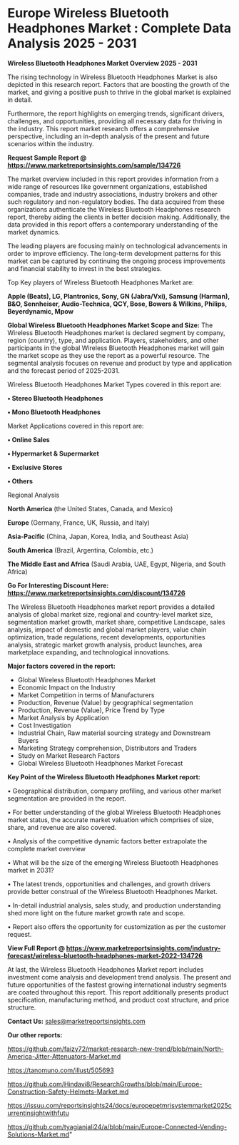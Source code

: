  # Europe Wireless Bluetooth Headphones Market : Complete Data Analysis 2025 - 2031

<Strong> Wireless Bluetooth Headphones Market Overview 2025 - 2031</strong>

The rising technology in Wireless Bluetooth Headphones Market is also depicted in this research report. Factors that are boosting the growth of the market, and giving a positive push to thrive in the global market is explained in detail.

Furthermore, the report highlights on emerging trends, significant drivers, challenges, and opportunities, providing all necessary data for thriving in the industry. This report market research offers a comprehensive perspective, including an in-depth analysis of the present and future scenarios within the industry.

<strong>Request Sample Report @ <a href=https://www.marketreportsinsights.com/sample/134726>https://www.marketreportsinsights.com/sample/134726</a></strong>

The market overview included in this report provides information from a wide range of resources like government organizations, established companies, trade and industry associations, industry brokers and other such regulatory and non-regulatory bodies. The data acquired from these organizations authenticate the Wireless Bluetooth Headphones research report, thereby aiding the clients in better decision making. Additionally, the data provided in this report offers a contemporary understanding of the market dynamics.

The leading players are focusing mainly on technological advancements in order to improve efficiency. The long-term development patterns for this market can be captured by continuing the ongoing process improvements and financial stability to invest in the best strategies.

Top Key players of Wireless Bluetooth Headphones Market are:

<strong>Apple (Beats), LG, Plantronics, Sony, GN (Jabra/Vxi), Samsung (Harman), B&O, Sennheiser, Audio-Technica, QCY, Bose, Bowers & Wilkins, Philips, Beyerdynamic, Mpow</strong>

<strong><b>Global Wireless Bluetooth Headphones Market Scope and Size:</b></strong>
The Wireless Bluetooth Headphones market is declared segment by company, region (country), type, and application. Players, stakeholders, and other participants in the global Wireless Bluetooth Headphones market will gain the market scope as they use the report as a powerful resource. The segmental analysis focuses on revenue and product by type and application and the forecast period of 2025-2031.

Wireless Bluetooth Headphones Market Types covered in this report are:

<strong>• Stereo Bluetooth Headphones

• Mono Bluetooth Headphones</strong>

Market Applications covered in this report are:

<strong>• Online Sales

• Hypermarket & Supermarket

• Exclusive Stores

• Others</strong> 

Regional Analysis

<strong>North America</strong> (the United States, Canada, and Mexico)

<strong>Europe</strong> (Germany, France, UK, Russia, and Italy)

<strong>Asia-Pacific</strong> (China, Japan, Korea, India, and Southeast Asia)

<strong>South America</strong> (Brazil, Argentina, Colombia, etc.)

<strong>The Middle East and Africa</strong> (Saudi Arabia, UAE, Egypt, Nigeria, and South Africa)

<strong>Go For Interesting Discount Here: <a href=https://www.marketreportsinsights.com/discount/134726>https://www.marketreportsinsights.com/discount/134726</a></strong>

The Wireless Bluetooth Headphones market report provides a detailed analysis of global market size, regional and country-level market size, segmentation market growth, market share, competitive Landscape, sales analysis, impact of domestic and global market players, value chain optimization, trade regulations, recent developments, opportunities analysis, strategic market growth analysis, product launches, area marketplace expanding, and technological innovations.

<strong><b>Major factors covered in the report:</b></strong>
<ul>
  <li>Global Wireless Bluetooth Headphones Market </li>
  <li>Economic Impact on the Industry</li>
  <li>Market Competition in terms of Manufacturers</li>
  <li>Production, Revenue (Value) by geographical segmentation</li>
  <li>Production, Revenue (Value), Price Trend by Type</li>
  <li>Market Analysis by Application</li>
  <li>Cost Investigation</li>
  <li>Industrial Chain, Raw material sourcing strategy and Downstream Buyers</li>
  <li>Marketing Strategy comprehension, Distributors and Traders</li>
  <li>Study on Market Research Factors</li>
  <li>Global Wireless Bluetooth Headphones Market Forecast</li>
</ul>

<strong><b>Key Point of the Wireless Bluetooth Headphones Market report:</b></strong>

• Geographical distribution, company profiling, and various other market segmentation are provided in the report.

• For better understanding of the global Wireless Bluetooth Headphones market status, the accurate market valuation which comprises of size, share, and revenue are also covered.

• Analysis of the competitive dynamic factors better extrapolate the complete market overview

• What will be the size of the emerging Wireless Bluetooth Headphones market in 2031?

• The latest trends, opportunities and challenges, and growth drivers provide better construal of the Wireless Bluetooth Headphones Market.

• In-detail industrial analysis, sales study, and production understanding shed more light on the future market growth rate and scope.

• Report also offers the opportunity for customization as per the customer request.

<strong><b>View Full Report @ <a href=https://www.marketreportsinsights.com/industry-forecast/wireless-bluetooth-headphones-market-2022-134726>https://www.marketreportsinsights.com/industry-forecast/wireless-bluetooth-headphones-market-2022-134726</a></b></strong>


At last, the Wireless Bluetooth Headphones Market report includes investment come analysis and development trend analysis. The present and future opportunities of the fastest growing international industry segments are coated throughout this report. This report additionally presents product specification, manufacturing method, and product cost structure, and price structure.

<strong>Contact Us:</strong>
sales@marketreportsinsights.com

<strong>Our other reports:</strong>

<a href=https://github.com/faizy72/market-research-new-trend/blob/main/North-America-Jitter-Attenuators-Market.md>https://github.com/faizy72/market-research-new-trend/blob/main/North-America-Jitter-Attenuators-Market.md</a>

<a href=https://tanomuno.com/illust/505693>https://tanomuno.com/illust/505693</a>

<a href=https://github.com/Hindavi8/ResearchGrowths/blob/main/Europe-Construction-Safety-Helmets-Market.md>https://github.com/Hindavi8/ResearchGrowths/blob/main/Europe-Construction-Safety-Helmets-Market.md</a>

<a href=https://issuu.com/reportsinsights24/docs/europepetmrisystemmarket2025currentinsightwithfutu>https://issuu.com/reportsinsights24/docs/europepetmrisystemmarket2025currentinsightwithfutu</a>

<a href=https://github.com/tyagianjali24/a/blob/main/Europe-Connected-Vending-Solutions-Market.md>https://github.com/tyagianjali24/a/blob/main/Europe-Connected-Vending-Solutions-Market.md</a>"
